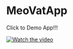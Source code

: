 # MeoVatApp

Click to Demo App!!!

[![Watch the video](https://d33wubrfki0l68.cloudfront.net/d74da08f08b4a17c368b58d36ee23c368b4a6819/fff62/img/homepage/phones.png)](https://www.youtube.com/watch?v=6QC-d9xNN2s)
